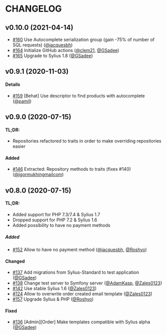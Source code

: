 # CHANGELOG

## v0.10.0 (2021-04-14)

- [#160](https://github.com/Sylius/AdminOrderCreationPlugin/issues/160) Use Autocomplete serialization group (gain -75% of number of SQL requests) ([@jacquesbh](https://github.com/jacquesbh))
- [#164](https://github.com/Sylius/AdminOrderCreationPlugin/issues/164) Initialize GitHub actions ([@clem21](https://github.com/clem21), [@GSadee](https://github.com/GSadee))
- [#165](https://github.com/Sylius/AdminOrderCreationPlugin/issues/165) Upgrade to Sylius 1.8 ([@GSadee](https://github.com/GSadee))

## v0.9.1 (2020-11-03)

#### Details

- [#159](https://github.com/Sylius/AdminOrderCreationPlugin/issues/159) [Behat] Use descriptor to find products with autocomplete ([@pamil](https://github.com/pamil))

## v0.9.0 (2020-07-15)

#### TL;DR:

- Repositories refactored to traits in order to make overriding repositories easier

#### Added

- [#146](https://github.com/Sylius/AdminOrderCreationPlugin/issues/146) Extracted: Repository methods to traits (fixes #140) ([@igormukhingmailcom](https://github.com/igormukhingmailcom))

## v0.8.0 (2020-07-15)

#### TL;DR:

- Added support for PHP 7.3/7.4 & Sylius 1.7
- Dropped support for PHP 7.2 & Sylius 1.6
- Added possibility to have no payment methods

##### Added

- [#152](https://github.com/Sylius/AdminOrderCreationPlugin/issues/152) Allow to have no payment method ([@jacquesbh](https://github.com/jacquesbh), [@Roshyo](https://github.com/Roshyo))

#### Changed

- [#137](https://github.com/Sylius/AdminOrderCreationPlugin/issues/137) Add migrations from Sylius-Standard to test application ([@GSadee](https://github.com/GSadee))
- [#138](https://github.com/Sylius/AdminOrderCreationPlugin/issues/138) Change test server to Symfony server ([@AdamKasp](https://github.com/AdamKasp), [@Zales0123](https://github.com/Zales0123))
- [#142](https://github.com/Sylius/AdminOrderCreationPlugin/issues/142) Use stable Sylius 1.6 ([@Zales0123](https://github.com/Zales0123))
- [#124](https://github.com/Sylius/AdminOrderCreationPlugin/issues/124) Allow to overwrite order created email template ([@Zales0123](https://github.com/Zales0123))
- [#157](https://github.com/Sylius/AdminOrderCreationPlugin/issues/157) Upgrade Sylius & PHP ([@Roshyo](https://github.com/Roshyo))

#### Fixed

- [#136](https://github.com/Sylius/AdminOrderCreationPlugin/issues/136) [Admin][Order] Make templates compatible with Sylius alpha ([@GSadee](https://github.com/GSadee))
